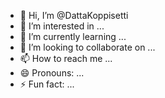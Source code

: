 - 👋 Hi, I’m @DattaKoppisetti
- 👀 I’m interested in ...
- 🌱 I’m currently learning ...
- 💞️ I’m looking to collaborate on ...
- 📫 How to reach me ...
- 😄 Pronouns: ...
- ⚡ Fun fact: ...

<!---
DattaKoppisetti/DattaKoppisetti is a ✨ special ✨ repository because its `README.md` (this file) appears on your GitHub profile.
You can click the Preview link to take a look at your changes.
--->

